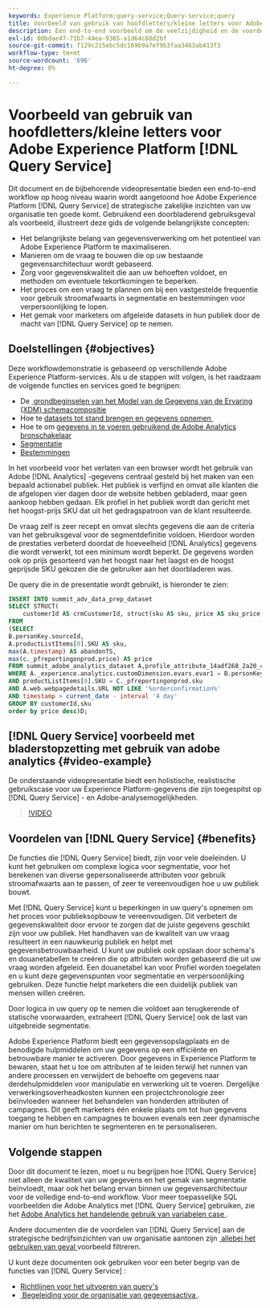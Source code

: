 ```yaml
---
keywords: Experience Platform;query-service;Query-service;query
title: Voorbeeld van gebruik van hoofdletters/kleine letters voor Adobe Experience Platform Query Service
description: Een end-to-end voorbeeld om de veelzijdigheid en de voordelen van de Dienst van de Vraag van Adobe Experience Platform aan te tonen.
exl-id: 00bdae47-71b7-44ea-9365-a1d64c88d2bf
source-git-commit: f129c215ebc5dc169b9a7ef9b3faa3463ab413f3
workflow-type: tm+mt
source-wordcount: '696'
ht-degree: 0%

---
```


# Voorbeeld van gebruik van hoofdletters/kleine letters voor Adobe Experience Platform [!DNL Query Service]

Dit document en de bijbehorende videopresentatie bieden een end-to-end workflow op hoog niveau waarin wordt aangetoond hoe Adobe Experience Platform [!DNL Query Service] de strategische zakelijke inzichten van uw organisatie ten goede komt. Gebruikend een doorbladerend gebruiksgeval als voorbeeld, illustreert deze gids de volgende belangrijkste concepten:

* Het belangrijkste belang van gegevensverwerking om het potentieel van Adobe Experience Platform te maximaliseren.
* Manieren om de vraag te bouwen die op uw bestaande gegevensarchitectuur wordt gebaseerd.
* Zorg voor gegevenskwaliteit die aan uw behoeften voldoet, en methoden om eventuele tekortkomingen te beperken.
* Het proces om een vraag te plannen om bij een vastgestelde frequentie voor gebruik stroomafwaarts in segmentatie en bestemmingen voor verpersoonlijking te lopen.
* Het gemak voor marketers om afgeleide datasets in hun publiek door de macht van [!DNL Query Service] op te nemen.

## Doelstellingen {#objectives}

Deze workflowdemonstratie is gebaseerd op verschillende Adobe Experience Platform-services. Als u de stappen wilt volgen, is het raadzaam de volgende functies en services goed te begrijpen:

* De [&#x200B; grondbeginselen van het Model van de Gegevens van de Ervaring (XDM) schemacompositie &#x200B;](../../xdm/schema/composition.md)
* Hoe te [&#x200B; datasets tot stand brengen en gegevens opnemen &#x200B;](https://experienceleague.adobe.com/docs/platform-learn/tutorials/data-ingestion/create-datasets-and-ingest-data.html?lang=nl-NL)
* Hoe te om [&#x200B; gegevens in te voeren gebruikend de Adobe Analytics bronschakelaar &#x200B;](https://experienceleague.adobe.com/docs/platform-learn/tutorials/sources/ingest-data-from-adobe-analytics.html?lang=nl-NL)
* [Segmentatie](../../segmentation/home.md)
* [Bestemmingen](../../destinations/home.md)

In het voorbeeld voor het verlaten van een browser wordt het gebruik van Adobe [!DNL Analytics] -gegevens centraal gesteld bij het maken van een bepaald actionabel publiek. Het publiek is verfijnd en omvat alle klanten die de afgelopen vier dagen door de website hebben gebladerd, maar geen aankoop hebben gedaan. Elk profiel in het publiek wordt dan gericht met het hoogst-prijs SKU dat uit het gedragspatroon van de klant resulteerde.

De vraag zelf is zeer recept en omvat slechts gegevens die aan de criteria van het gebruiksgeval voor de segmentdefinitie voldoen. Hierdoor worden de prestaties verbeterd doordat de hoeveelheid [!DNL Analytics] gegevens die wordt verwerkt, tot een minimum wordt beperkt. De gegevens worden ook op prijs gesorteerd van het hoogst naar het laagst en de hoogst geprijsde SKU gekozen die de gebruiker aan het doorbladeren was.

De query die in de presentatie wordt gebruikt, is hieronder te zien:

```sql
INSERT INTO summit_adv_data_prep_dataset
SELECT STRUCT(
    customerId AS crmCustomerId, struct(sku AS sku, price AS sku_price, abandonTS AS abandonTS) AS abandonBrowse) AS _pfreportingonprod
FROM
(SELECT
B.personKey.sourceId,
A.productListItems[0].SKU AS sku,
max(A.timestamp) AS abandonTS,
max(c._pfreportingonprod.price) AS price
FROM summit_adobe_analytics_dataset A,profile_attribute_14adf268_2a20_4dee_bee6_a6b0e34616a9 B,summit_product_dataset c
WHERE A._experience.analytics.customDimension.evars.evar1 = B.personKey.sourceID
AND productListItems[0].SKU = C._pfreportingonprod.sku
AND A.web.webpagedetails.URL NOT LIKE '%orderconfirmation%'
AND timestamp > current_date - interval '4 day'
GROUP BY customerId,sku
order by price desc)D;
```

## [!DNL Query Service] voorbeeld met bladerstopzetting met gebruik van adobe analytics {#video-example}

De onderstaande videopresentatie biedt een holistische, realistische gebruikscase voor uw Experience Platform-gegevens die zijn toegespitst op [!DNL Query Service] - en Adobe-analysemogelijkheden.

>[!VIDEO](https://video.tv.adobe.com/v/3454948?quality=12&learn=on&captions=dut)

## Voordelen van [!DNL Query Service] {#benefits}

De functies die [!DNL Query Service] biedt, zijn voor vele doeleinden. U kunt het gebruiken om complexe logica voor segmentatie, voor het berekenen van diverse gepersonaliseerde attributen voor gebruik stroomafwaarts aan te passen, of zeer te vereenvoudigen hoe u uw publiek bouwt.

Met [!DNL Query Service] kunt u beperkingen in uw query&#39;s opnemen om het proces voor publieksopbouw te vereenvoudigen. Dit verbetert de gegevenskwaliteit door ervoor te zorgen dat de juiste gegevens geschikt zijn voor uw publiek. Het handhaven van de kwaliteit van uw vraag resulteert in een nauwkeurig publiek en helpt met gegevensbetrouwbaarheid. U kunt uw publiek ook opslaan door schema&#39;s en douanetabellen te creëren die op attributen worden gebaseerd die uit uw vraag worden afgeleid. Een douanetabel kan voor Profiel worden toegelaten en u kunt deze gegevenspunten voor segmentatie en verpersoonlijking gebruiken. Deze functie helpt marketers die een duidelijk publiek van mensen willen creëren.

Door logica in uw query op te nemen die voldoet aan terugkerende of statische voorwaarden, extraheert [!DNL Query Service] ook de last van uitgebreide segmentatie.

Adobe Experience Platform biedt een gegevensopslagplaats en de benodigde hulpmiddelen om uw gegevens op een efficiënte en betrouwbare manier te activeren. Door gegevens in Experience Platform te bewaren, staat het u toe om attributen af te leiden terwijl het runnen van andere processen en verwijdert de behoefte om gegevens naar derdehulpmiddelen voor manipulatie en verwerking uit te voeren. Dergelijke verwerkingsoverheadkosten kunnen een projectchronologie zeer beïnvloeden wanneer het behandelen van honderden attributen of campagnes. Dit geeft marketers één enkele plaats om tot hun gegevens toegang te hebben en campagnes te bouwen evenals een zeer dynamische manier om hun berichten te segmenteren en te personaliseren.

## Volgende stappen

Door dit document te lezen, moet u nu begrijpen hoe [!DNL Query Service] niet alleen de kwaliteit van uw gegevens en het gemak van segmentatie beïnvloedt, maar ook het belang ervan binnen uw gegevensarchitectuur voor de volledige end-to-end workflow. Voor meer toepasselijke SQL voorbeelden die Adobe Analytics met [!DNL Query Service] gebruiken, zie het [&#x200B; Adobe Analytics het handelende gebruik van variabelen case &#x200B;](./merchandising-variables.md).

Andere documenten die de voordelen van [!DNL Query Service] aan de strategische bedrijfsinzichten van uw organisatie aantonen zijn [&#x200B; allebei het gebruiken van geval &#x200B;](./bot-filtering.md) voorbeeld filtreren.

U kunt deze documenten ook gebruiken voor een beter begrip van de functies van [!DNL Query Service] :

* [Richtlijnen voor het uitvoeren van query&#39;s](../best-practices/writing-queries.md)
* [&#x200B; Begeleiding voor de organisatie van gegevensactiva &#x200B;](../best-practices/organize-data-assets.md).


